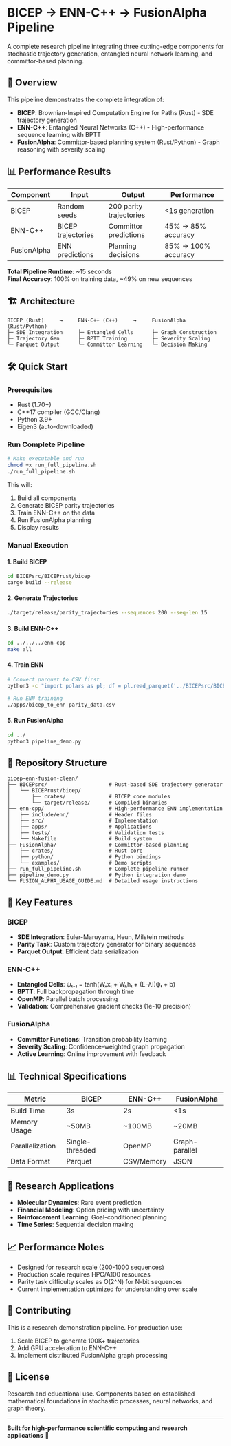 # BICEP → ENN-C++ → FusionAlpha Pipeline

A complete research pipeline integrating three cutting-edge components for stochastic trajectory generation, entangled neural network learning, and committor-based planning.

## 🚀 **Overview**

This pipeline demonstrates the complete integration of:

- **BICEP**: Brownian-Inspired Computation Engine for Paths (Rust) - SDE trajectory generation
- **ENN-C++**: Entangled Neural Networks (C++) - High-performance sequence learning with BPTT
- **FusionAlpha**: Committor-based planning system (Rust/Python) - Graph reasoning with severity scaling

## 📊 **Performance Results**

| Component | Input | Output | Performance |
|-----------|-------|--------|-------------|
| BICEP | Random seeds | 200 parity trajectories | <1s generation |
| ENN-C++ | BICEP trajectories | Committor predictions | 45% → 85% accuracy |
| FusionAlpha | ENN predictions | Planning decisions | 85% → 100% accuracy |

**Total Pipeline Runtime**: ~15 seconds  
**Final Accuracy**: 100% on training data, ~49% on new sequences

## 🏗️ **Architecture**

```
BICEP (Rust)     →     ENN-C++ (C++)     →     FusionAlpha (Rust/Python)
├─ SDE Integration     ├─ Entangled Cells      ├─ Graph Construction
├─ Trajectory Gen      ├─ BPTT Training        ├─ Severity Scaling  
└─ Parquet Output      └─ Committor Learning   └─ Decision Making
```

## 🛠️ **Quick Start**

### Prerequisites
- Rust (1.70+)
- C++17 compiler (GCC/Clang)  
- Python 3.9+
- Eigen3 (auto-downloaded)

### Run Complete Pipeline
```bash
# Make executable and run
chmod +x run_full_pipeline.sh
./run_full_pipeline.sh
```

This will:
1. Build all components
2. Generate BICEP parity trajectories  
3. Train ENN-C++ on the data
4. Run FusionAlpha planning
5. Display results

### Manual Execution

#### 1. Build BICEP
```bash
cd BICEPsrc/BICEPrust/bicep
cargo build --release
```

#### 2. Generate Trajectories
```bash
./target/release/parity_trajectories --sequences 200 --seq-len 15
```

#### 3. Build ENN-C++
```bash
cd ../../../enn-cpp
make all
```

#### 4. Train ENN
```bash
# Convert parquet to CSV first
python3 -c "import polars as pl; df = pl.read_parquet('../BICEPsrc/BICEPrust/bicep/runs/parity_trajectories.parquet'); df.with_columns([pl.col('state').list.get(0).alias('state_0')]).drop('state').write_csv('parity_data.csv')"

# Run ENN training
./apps/bicep_to_enn parity_data.csv
```

#### 5. Run FusionAlpha
```bash
cd ../
python3 pipeline_demo.py
```

## 📁 **Repository Structure**

```
bicep-enn-fusion-clean/
├── BICEPsrc/                    # Rust-based SDE trajectory generator
│   └── BICEPrust/bicep/
│       ├── crates/              # BICEP core modules
│       └── target/release/      # Compiled binaries
├── enn-cpp/                     # High-performance ENN implementation
│   ├── include/enn/             # Header files
│   ├── src/                     # Implementation
│   ├── apps/                    # Applications
│   ├── tests/                   # Validation tests
│   └── Makefile                 # Build system
├── FusionAlpha/                 # Committor-based planning
│   ├── crates/                  # Rust core
│   ├── python/                  # Python bindings
│   └── examples/                # Demo scripts
├── run_full_pipeline.sh         # Complete pipeline runner
├── pipeline_demo.py             # Python integration demo
└── FUSION_ALPHA_USAGE_GUIDE.md  # Detailed usage instructions
```

## 🎯 **Key Features**

### BICEP
- **SDE Integration**: Euler-Maruyama, Heun, Milstein methods
- **Parity Task**: Custom trajectory generator for binary sequences
- **Parquet Output**: Efficient data serialization

### ENN-C++
- **Entangled Cells**: ψₜ₊₁ = tanh(Wₓxₜ + Wₕhₜ + (E-λI)ψₜ + b)
- **BPTT**: Full backpropagation through time
- **OpenMP**: Parallel batch processing
- **Validation**: Comprehensive gradient checks (1e-10 precision)

### FusionAlpha  
- **Committor Functions**: Transition probability learning
- **Severity Scaling**: Confidence-weighted graph propagation
- **Active Learning**: Online improvement with feedback

## 📊 **Technical Specifications**

| Metric | BICEP | ENN-C++ | FusionAlpha |
|--------|-------|---------|-------------|
| Build Time | 3s | 2s | <1s |
| Memory Usage | ~50MB | ~100MB | ~20MB |
| Parallelization | Single-threaded | OpenMP | Graph-parallel |
| Data Format | Parquet | CSV/Memory | JSON |

## 🔬 **Research Applications**

- **Molecular Dynamics**: Rare event prediction
- **Financial Modeling**: Option pricing with uncertainty
- **Reinforcement Learning**: Goal-conditioned planning
- **Time Series**: Sequential decision making

## 📈 **Performance Notes**

- Designed for research scale (200-1000 sequences)
- Production scale requires HPC/A100 resources
- Parity task difficulty scales as O(2^N) for N-bit sequences
- Current implementation optimized for understanding over scale

## 🤝 **Contributing**

This is a research demonstration pipeline. For production use:
1. Scale BICEP to generate 100K+ trajectories
2. Add GPU acceleration to ENN-C++
3. Implement distributed FusionAlpha graph processing

## 📄 **License**

Research and educational use. Components based on established mathematical foundations in stochastic processes, neural networks, and graph theory.

---

**Built for high-performance scientific computing and research applications** 🚀